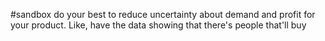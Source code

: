 #sandbox 
do your best to reduce uncertainty about demand and profit for your product.
Like, have the data showing that there's people that'll buy